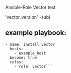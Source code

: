 Ansible-Role Vector test

'vector_version' -subj


## example playbook:
```
- name: install vector
  hosts:
    - example_host
  become: true
  roles:
    - role: vector``` 
